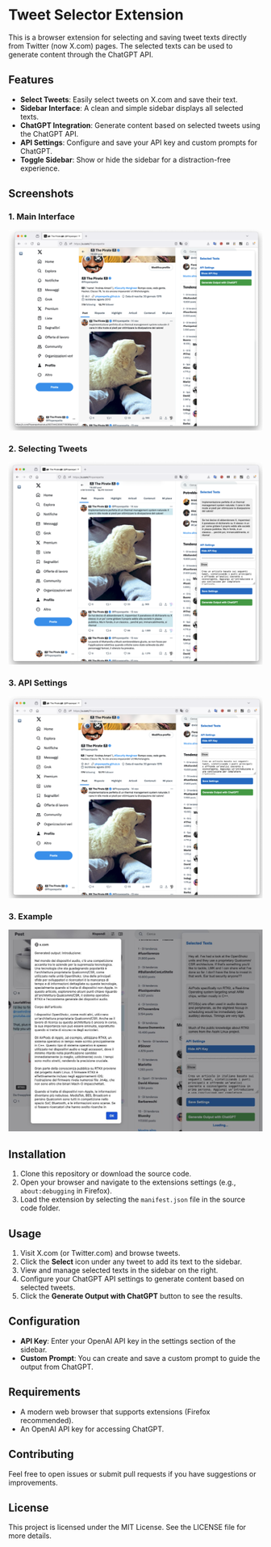 # Tweet Selector Extension

This is a browser extension for selecting and saving tweet texts directly from Twitter (now X.com) pages. The selected texts can be used to generate content through the ChatGPT API.

## Features

- **Select Tweets**: Easily select tweets on X.com and save their text.
- **Sidebar Interface**: A clean and simple sidebar displays all selected texts.
- **ChatGPT Integration**: Generate content based on selected tweets using the ChatGPT API.
- **API Settings**: Configure and save your API key and custom prompts for ChatGPT.
- **Toggle Sidebar**: Show or hide the sidebar for a distraction-free experience.

## Screenshots

### 1. Main Interface
![Main Interface](screen_1.png)

### 2. Selecting Tweets
![Selecting Tweets](screen_2.png)

### 3. API Settings
![API Settings](screen_3.png)

### 3. Example
![API Settings](screen_4.jpg)

## Installation

1. Clone this repository or download the source code.
2. Open your browser and navigate to the extensions settings (e.g., `about:debugging` in Firefox).
3. Load the extension by selecting the `manifest.json` file in the source code folder.

## Usage

1. Visit X.com (or Twitter.com) and browse tweets.
2. Click the **Select** icon under any tweet to add its text to the sidebar.
3. View and manage selected texts in the sidebar on the right.
4. Configure your ChatGPT API settings to generate content based on selected tweets.
5. Click the **Generate Output with ChatGPT** button to see the results.

## Configuration

- **API Key**: Enter your OpenAI API key in the settings section of the sidebar.
- **Custom Prompt**: You can create and save a custom prompt to guide the output from ChatGPT.

## Requirements

- A modern web browser that supports extensions (Firefox recommended).
- An OpenAI API key for accessing ChatGPT.

## Contributing

Feel free to open issues or submit pull requests if you have suggestions or improvements.

## License

This project is licensed under the MIT License. See the LICENSE file for more details.
